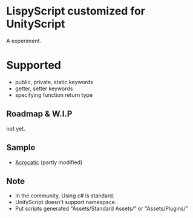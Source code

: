 # LispyScript customized for UnityScript
A experiment.

# Supported
- public, private, static keywords
- getter, setter keywords
- specifying function return type

## Roadmap & W.I.P
not yet.

## Sample
- [Acrocatic](https://github.com/sntulix/Acrocatic_uLispy_test) (partly modified)

## Note
- In the community, Using c# is standard.
- UnityScript doesn't support namespace.
- Put scripts generated "Assets/Standard Assets/" or "Assets/Plugins/"
